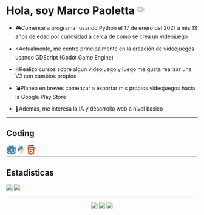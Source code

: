 # Hola, soy Marco Paoletta <img src="https://user-images.githubusercontent.com/1303154/88677602-1635ba80-d120-11ea-84d8-d263ba5fc3c0.gif" width="20px" height="20px">

- 🎮Comencé a programar usando Python el 17 de enero del 2021 a mis 13 años de edad por curiosidad a cerca de como se crea un videojuego  

- ⚡Actualmente, me centro principalmente en la creación de videojuegos usando GDScript (Godot Game Engine)

- 🔥Realizo cursos sobre algun videojuego y luego me gusta realizar una V2 con cambios propios

- 💣Planeo en breves comenzar a exportar mis propios videojuegos hacia la Google Play Store

- 📡Ademas, me interesa la IA y desarrollo web a nivel basico

---

## Coding

<img align="left" width="26px" src="https://raw.githubusercontent.com/github/explore/80688e429a7d4ef2fca1e82350fe8e3517d3494d/topics/godot/godot.png">

<img align="left" width ="26px" src="https://raw.githubusercontent.com/github/explore/80688e429a7d4ef2fca1e82350fe8e3517d3494d/topics/python/python.png">

<img align="left" width ="26px" src="https://raw.githubusercontent.com/github/explore/80688e429a7d4ef2fca1e82350fe8e3517d3494d/topics/html/html.png">


<br/>

---

##  Estadisticas

<img heigth= 250 src= "https://github-readme-stats.vercel.app/api/top-langs/?username=MarcoPaoletta&theme=tokyonight&hide_langs_below=1">
<img src="https://github-readme-stats.vercel.app/api?username=MarcoPaoletta&&show_icons=true&theme=cobalt" height = 150>

---

<p align="center">
<img aligh="center" src="https://github.com/MarcoPaoletta/MarcoPaoletta/blob/main/Platformer.gif" width="256"> <img aligh="center" src="https://github.com/MarcoPaoletta/MarcoPaoletta/blob/main/FlappyBird1.gif" width="256"/> <img aligh="center" src ="https://github.com/MarcoPaoletta/MarcoPaoletta/blob/main/GitHub.gif" width ="256">
<p/>

